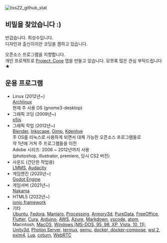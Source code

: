 ![liss22_github_stat](https://github-readme-stats.vercel.app/api?username=is2you2&hide=issues,contribs&show_icons=true&count_private=true&theme=tokyonight)

## 비밀을 찾았습니다 :)

반갑습니다. 최성수입니다.  
디자인과 출신이지만 코딩을 겸하고 있습니다.

오픈소스 프로그램을 지향합니다.  
개인 프로젝트로 [Project: Cone](https://is2you2.github.io/pjcone_pwa/) 앱을 만들고 있습니다. 모쪼록 많은 관심 부탁드립니다★

## 운용 프로그램
- Linux (2012년~)  
[Archlinux](https://archlinux.org/)  
현재 주 사용 OS (gnome3-desktop)
- 그래픽 코딩 (2009년~)  
[p5js](https://p5js.org/)
- 그래픽 작업 (2012년~)  
[Blender](https://www.blender.org/),
[Inkscape](https://inkscape.org/),
[Gimp](https://www.gimp.org/),
[Kdenlive](https://kdenlive.org/)  
주 OS를 리눅스로 사용하게 되면서 대체 가능한 오픈소스 프로그램들로  
약 1년에 거쳐 주 프로그램들을 이전  
Adobe 시리즈: 2006 ~ 2012년까지 사용  
(photoshop, illustrator, premiere, 당시 CS2 버전)
- 사운드 (간단한 작업용)  
[LMMS](https://lmms.io/),
[Audacity](https://www.audacityteam.org/)
- 게임엔진 (2020년~)  
[Godot Engine](https://godotengine.org/)
- 게임서버 (2021년~)  
[Nakama](https://heroiclabs.com/)
- HTML5 (2022년~)  
[ionic framework](https://ionicframework.com/)  
- 기타  
[Ubuntu](https://ubuntu.com/),
[Fedora](https://getfedora.org/),
[Manjaro](https://manjaro.org/),
[Processing](https://processing.org/),
[Armory3d](https://armory3d.org/),
[PureData](https://puredata.info/),
[FreeOffice](https://www.softmaker.com/),
[Flutter](https://flutter.io/),
[Cura](https://ultimaker.com/software/ultimaker-cura),
[Arduino](https://www.arduino.cc/),
[AWS](https://aws.amazon.com/),
[Azure](https://azure.microsoft.com/ko-kr/),
[Markdown](https://www.markdownguide.org/),
[vscode](https://code.visualstudio.com/),
[atom](https://atom.io/),
Macintosh,
[MacOS](https://www.apple.com/macos),
[Windows (MS-DOS, 95, 98, XP, Vista, 10, 11)](https://www.microsoft.com/ko-kr/software-download/windows10),
[Unity3d](https://unity.com/),
[Photon Server](https://www.photonengine.com/en/server),
[termux](https://termux.com/),
[qemu](https://www.qemu.org/),
[docker, docker-compose](https://www.docker.com/),
[wsl 2](https://docs.microsoft.com/en-us/windows/wsl/install),
[exim4](https://www.exim.org/),
[Lua](http://www.lua.org/),
[coturn](https://github.com/coturn/coturn),
[WebRTC](https://webrtc.org/)